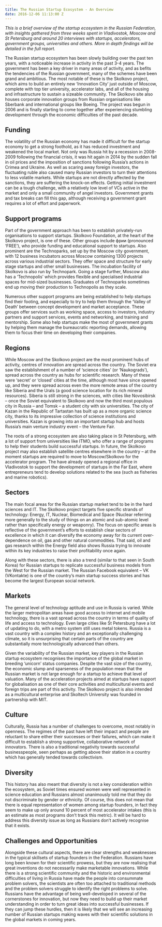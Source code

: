 ```yaml
---
title: The Russian Startup Ecosystem - An Overview
date: 2016-12-06 11:13:00 Z
---
```


*This is a brief overview of the startup ecosystem in the Russian Federation, with insights gathered from three weeks spent in Vladivostok, Moscow and St Petersburg and around 20 interviews with startups, accelerators, government groups, universities and others. More in depth findings will be detailed in the full report.*

The Russian startup ecosystem has been slowly building over the past ten years, with a noticeable increase in activity in the past 3-4 years. The government has been a key driver in many areas of activity, and as befits the tendencies of the Russian government, many of the schemes have been grand and ambitious. The most notable of these is the Skolkovo project, which aims to build an entirely new ‘Innovation City’ just outside of Moscow, complete with top tier university, accelerator labs, and all of the housing and infrastructure to sustain a sizeable community. The Skolkovo site also houses corporate innovation groups from Russian organisations like Sberbank and international groups like Boeing. The project was begun in 2006 and is finally starting to come together after experiencing stumbling development through the economic difficulties of the past decade.

## Funding
The volatility of the Russian economy has made it difficult for the startup economy to get a strong foothold, as it has reduced investment and weakened the local market. Not only was Russia hit by a recession in 2008-2009 following the financial crisis, it was hit again in 2014 by the sudden fall in oil prices and the imposition of sanctions following Russia’s actions in Crimea and Ukraine. As well as scaring away foreign investors, the fluctuating ruble also caused many Russian investors to turn their attentions to less volatile markets. While startups are not directly affected by the sanctions, they are suffering the knock-on effects. Getting initial investment can be a tough challenge, with a relatively low level of VCs active in the market and only a small community of angel investors. Government grants and tax breaks can fill this gap, although receiving a government grant requires a lot of effort and paperwork. 

## Support programs
Part of the government approach has been to establish privately-run organisations to support startups. Skolkovo Foundation, at the heart of the Skolkovo project, is one of these. Other groups include фрии (pronounced ‘FREE’), who provide funding and educational support to startups. Also prominent are the Technoparks, set up by the Moscow city government, with 12 business incubators across Moscow containing 1300 projects across various industrial sectors. They offer space and structure for early stage startups and other small businesses. The incubation facility of Skolkovo is also run by Technopark. Going a stage further, Moscow also has a ‘Technopolis’ which provides flexible and specialised industrial spaces for mid-sized businesses. Graduates of Technoparks sometimes end up moving their production to Technopolis as they scale.  

Numerous other support programs are being established to help startups find their footing, and especially to try to help them through the ‘Valley of Death’ between concept development and market acceptance. These groups offer services such as working space, access to investors, industry partners and support services, events and networking, and training and mentorship. Some also help startups make the most of government grants by helping them manage the bureaucratic reporting demands, allowing them to focus their time on developing their companies.   

## Regions
While Moscow and the Skolkovo project are the most prominent hubs of activity, centres of innovation are spread across the country. The Soviet era saw the establishment of a number of ‘science cities’ (or ‘Naukograds’), spread across the country as hubs for scientific research. Many of these were ‘secret’ or ‘closed’ cities at the time, although most have since opened up, and they were spread across even the more remote areas of the country like Siberia and the Urals (a good science location for its rich mineral resources). Siberia is still strong in the sciences, with cities like Novosibirsk – once the Soviet equivalent to Skolkovo and now the third most populous city in Russia – and Tomsk – a student city with six universities. The city of Kazan in the Republic of Tartastan has built up as a more organic science city, thanks to its impressive collection of science institutions and universities. Kazan is growing into an important startup hub and hosts Russia’s main venture industry event – the Venture Fair. 

The roots of a strong ecosystem are also taking place in St Petersburg, with a lot of support from universities like ITMO, who offer a range of programs to help their students build successful startups. In future, the Skolkovo project may also establish satellite centres elsewhere in the country – at the moment startups are required to move to Moscow/Skolkovo for the accelerator program. The have already opened a regional office in Vladivostok to support the development of startups in the Far East, where entrepreneurs tend to develop solutions related to the sea (such as fisheries and marine robotics).

## Sectors
The main focal areas for the Russian startup market tend to be in the hard sciences and IT. The Skolkovo project targets five specific strands of technology: Energy, IT, Nuclear, Biomedical and Space (Nuclear referring more generally to the study of things on an atomic and sub-atomic level rather than specifically energy or weaponry). The focus on specific areas is reflective of the government’s efforts to establish clear sectors of excellence in which it can diversify the economy away for its current over-dependence on oil, gas and other natural commodities. That said, oil and gas research within the Energy field also shows Russia trying to innovate within its key industries to raise their profitability once again. 

Along with these sectors, there is also a trend (similar to that seen in South Korea) for Russian startups to replicate successful business models from the West for the Russian market. The Russian Facebook equivalent – VK (VKontakte) is one of the country’s main startup success stories and has become the largest European social network.

## Markets
The general level of technology aptitude and use in Russia is varied. While the larger metropolitan areas have good access to internet and mobile technology, there is a vast spread across the country in terms of quality of life and access to technology. Even large cities like St Petersburg have a lot of updating to do, with a metro system still uses metal tokens. Russia is a vast country with a complex history and an exceptionally challenging climate, so it is unsurprising that certain parts of the country are substantially more technologically advanced than others.  

Given the variability of the Russian market, key players in the Russian startup ecosystem recognises the importance of the global market in breeding ‘unicorn’ status companies. Despite the vast size of the country, the economic slump and sparseness of the population mean that the Russian market is not large enough for a startup to achieve that level of valuation. Many of the acceleration projects aimed at startups have support for globalisation as one of their core activities and multicultural events and foreign trips are part of this activity. The Skolkovo project is also intended as a multicultural enterprise and Skoltech University was founded in partnership with MIT.

## Culture
Culturally, Russia has a number of challenges to overcome, most notably in openness. The regimes of the past have left their impact and people are reluctant to share either their successes or their failures, which can make it difficult to establish a strong supportive, collaborative network of innovators. There is also a traditional negativity towards successful businesspeople, seen perhaps as getting above their station in a country which has generally tended towards collectivism. 

## Diversity 
This history has also meant that diversity is not a key consideration within the ecosystem, as Soviet times ensured women were well represented in science education and Russians almost unanimously told me that they do not discriminate by gender or ethnicity. Of course, this does not mean that there is equal representation of women among startup founders, in fact they seem to make up only around 10 percent of most accelerator intakes (this is an estimate as most programs don’t track this metric). It will be hard to address this diversity issue as long as Russians don’t actively recognise that it exists. 

## Challenges and Opportunities
Alongside these cultural aspects, there are clear strengths and weaknesses in the typical skillsets of startup founders in the Federation. Russians have long been known for their scientific prowess, but they are now realising that great inventions do not necessarily make marketable innovations. While there is a strong scientific community and the historic and environmental difficulties of living in Russia have made the people into consummate problem solvers, the scientists are often too attached to traditional methods and the problem solvers struggle to identify the right problems to solve. Russians have the advantage of being well-developed in several of the cornerstones for innovation, but now they need to build up their market understanding in order to turn great ideas into successful businesses. If they can jump these hurdles, then it is likely that we will see an increasing number of Russian startups making waves with their scientific solutions in the global markets in coming years. 
